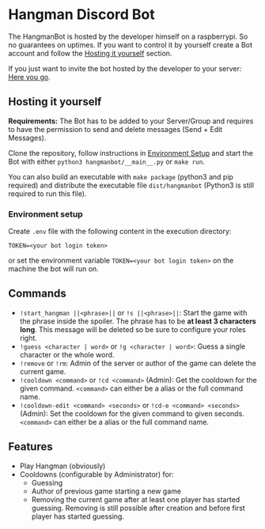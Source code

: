 # Hangman Discord Bot

The HangmanBot is hosted by the developer himself on a raspberrypi. So no guarantees on uptimes. If you want to control it by yourself create a Bot account and follow the [Hosting it yourself](#hosting-it-yourself) section.

If you just want to invite the bot hosted by the developer to your server: [Here you go](https://discord.com/api/oauth2/authorize?client_id=827469612329074754&permissions=10240&scope=bot).

## Hosting it yourself

__Requirements:__ The Bot has to be added to your Server/Group and requires to have the permission to send and delete messages (Send + Edit Messages).

Clone the repository, follow instructions in [Environment Setup](#environment-setup) and start the Bot with either `python3 hangmanbot/__main__.py` or `make run`.

You can also build an executable with `make package` (python3 and pip required) and distribute the executable file `dist/hangmanbot` (Python3 is still required to run this file).

### Environment setup

Create `.env` file with the following content in the execution directory:

```env
TOKEN=<your bot login token>
```

or set the environment variable `TOKEN=<your bot login token>` on the machine the bot will run on.

## Commands

- `!start_hangman ||<phrase>||` or `!s ||<phrase>||`: Start the game with the phrase inside the spoiler. The phrase has to be __at least 3 characters long__. This message will be deleted so be sure to configure your roles right.
- `!guess <character | word>` or `!g <character | word>`: Guess a single character or the whole word.
- `!remove` or `!rm`: Admin of the server or author of the game can delete the current game.
- `!cooldown <command>` or `!cd <command>` (Admin): Get the cooldown for the given command. `<command>` can either be a alias or the full command name.
- `!cooldown-edit <command> <seconds>` or `!cd-e <command> <seconds>` (Admin): Set the cooldown for the given command to given seconds. `<command>` can either be a alias or the full command name.

## Features

- Play Hangman (obviously)
- Cooldowns (configurable by Administrator) for:
    - Guessing
    - Author of previous game starting a new game
    - Removing the current game after at least one player has started guessing. Removing is still possible after creation and before first player has started guessing.
